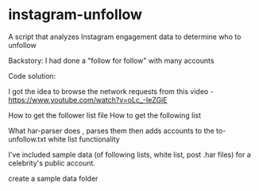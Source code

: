 # instagram-unfollow
A script that analyzes Instagram engagement data to determine who to unfollow

Backstory:
I had done a "follow for follow" with many accounts 

Code solution:

I got the idea to browse the network requests from this video - https://www.youtube.com/watch?v=oLc_-IeZGiE

How to get the follower list file
How to get the following list

What har-parser does 
, parses them then adds accounts to the to-unfollow.txt
white list functionality 


I've included sample data (of following lists, white list, post .har files) for a celebrity's public account.

create a sample data folder

